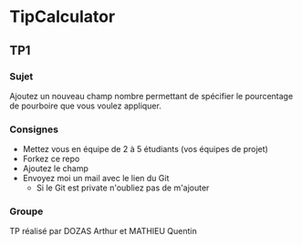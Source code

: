 # TipCalculator

## TP1

### Sujet
Ajoutez un nouveau champ nombre permettant de spécifier le pourcentage de pourboire que vous voulez appliquer.

### Consignes
- Mettez vous en équipe de 2 à 5 étudiants (vos équipes de projet)
- Forkez ce repo
- Ajoutez le champ
- Envoyez moi un mail avec le lien du Git
  - Si le Git est private n'oubliez pas de m'ajouter

### Groupe
TP réalisé par DOZAS Arthur et MATHIEU Quentin
